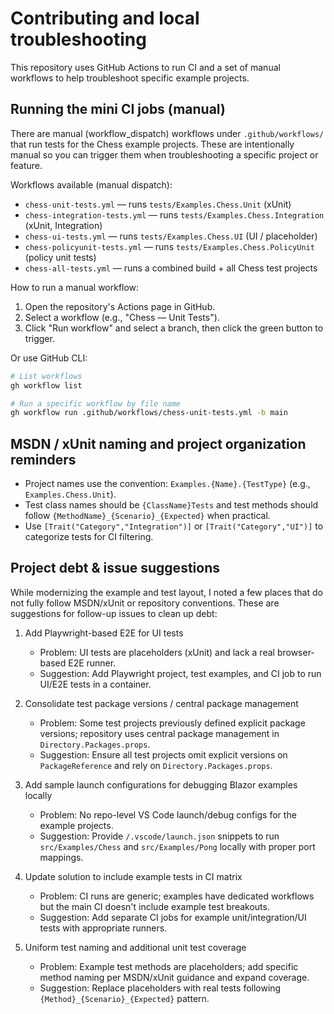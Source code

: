 # Contributing and local troubleshooting

This repository uses GitHub Actions to run CI and a set of manual workflows to help troubleshoot specific example projects.

## Running the mini CI jobs (manual)

There are manual (workflow_dispatch) workflows under `.github/workflows/` that run tests for the Chess example projects. These are intentionally manual so you can trigger them when troubleshooting a specific project or feature.

Workflows available (manual dispatch):
- `chess-unit-tests.yml` — runs `tests/Examples.Chess.Unit` (xUnit)
- `chess-integration-tests.yml` — runs `tests/Examples.Chess.Integration` (xUnit, Integration)
- `chess-ui-tests.yml` — runs `tests/Examples.Chess.UI` (UI / placeholder)
- `chess-policyunit-tests.yml` — runs `tests/Examples.Chess.PolicyUnit` (policy unit tests)
- `chess-all-tests.yml` — runs a combined build + all Chess test projects

How to run a manual workflow:
1. Open the repository's Actions page in GitHub.
2. Select a workflow (e.g., "Chess — Unit Tests").
3. Click "Run workflow" and select a branch, then click the green button to trigger.

Or use GitHub CLI:

```bash
# List workflows
gh workflow list

# Run a specific workflow by file name
gh workflow run .github/workflows/chess-unit-tests.yml -b main
```

## MSDN / xUnit naming and project organization reminders
- Project names use the convention: `Examples.{Name}.{TestType}` (e.g., `Examples.Chess.Unit`).
- Test class names should be `{ClassName}Tests` and test methods should follow `{MethodName}_{Scenario}_{Expected}` when practical.
- Use `[Trait("Category","Integration")]` or `[Trait("Category","UI")]` to categorize tests for CI filtering.

## Project debt & issue suggestions
While modernizing the example and test layout, I noted a few places that do not fully follow MSDN/xUnit or repository conventions. These are suggestions for follow-up issues to clean up debt:

1) Add Playwright-based E2E for UI tests
   - Problem: UI tests are placeholders (xUnit) and lack a real browser-based E2E runner.
   - Suggestion: Add Playwright project, test examples, and CI job to run UI/E2E tests in a container.

2) Consolidate test package versions / central package management
   - Problem: Some test projects previously defined explicit package versions; repository uses central package management in `Directory.Packages.props`.
   - Suggestion: Ensure all test projects omit explicit versions on `PackageReference` and rely on `Directory.Packages.props`.

3) Add sample launch configurations for debugging Blazor examples locally
   - Problem: No repo-level VS Code launch/debug configs for the example projects.
   - Suggestion: Provide `/.vscode/launch.json` snippets to run `src/Examples/Chess` and `src/Examples/Pong` locally with proper port mappings.

4) Update solution to include example tests in CI matrix
   - Problem: CI runs are generic; examples have dedicated workflows but the main CI doesn't include example test breakouts.
   - Suggestion: Add separate CI jobs for example unit/integration/UI tests with appropriate runners.

5) Uniform test naming and additional unit test coverage
   - Problem: Example test methods are placeholders; add specific method naming per MSDN/xUnit guidance and expand coverage.
   - Suggestion: Replace placeholders with real tests following `{Method}_{Scenario}_{Expected}` pattern.

